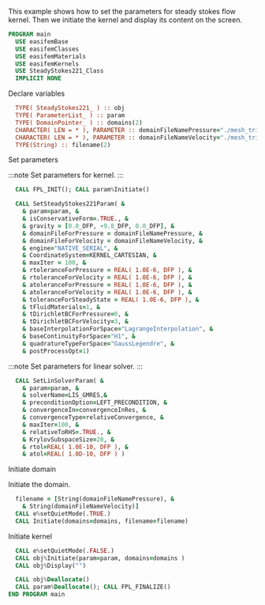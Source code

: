 This example shows how to set the parameters for steady stokes flow kernel.
Then we initiate the kernel and display its content on the screen.

```fortran
PROGRAM main
  USE easifemBase
  USE easifemClasses
  USE easifemMaterials
  USE easifemKernels
  USE SteadyStokes221_Class
  IMPLICIT NONE
```

Declare variables

```fortran
  TYPE( SteadyStokes221_ ) :: obj
  TYPE( ParameterList_ ) :: param
  TYPE( DomainPointer_ ) :: domains(2)
  CHARACTER( LEN = * ), PARAMETER :: domainFileNamePressure="./mesh_tri3.h5"
  CHARACTER( LEN = * ), PARAMETER :: domainFileNameVelocity="./mesh_tri6.h5"
  TYPE(String) :: filename(2)
```

Set parameters

:::note Set parameters for kernel.
:::

```fortran
  CALL FPL_INIT(); CALL param%Initiate()
```

```fortran
  CALL SetSteadyStokes221Param( &
    & param=param, &
    & isConservativeForm=.TRUE., &
    & gravity = [0.0_DFP, -9.8_DFP, 0.0_DFP], &
    & domainFileForPressure = domainFileNamePressure, &
    & domainFileForVelocity = domainFileNameVelocity, &
    & engine="NATIVE_SERIAL", &
    & CoordinateSystem=KERNEL_CARTESIAN, &
    & maxIter = 100, &
    & rtoleranceForPressure = REAL( 1.0E-6, DFP ), &
    & rtoleranceForVelocity = REAL( 1.0E-6, DFP ), &
    & atoleranceForPressure = REAL( 1.0E-6, DFP ), &
    & atoleranceForVelocity = REAL( 1.0E-6, DFP ), &
    & toleranceForSteadyState = REAL( 1.0E-6, DFP ), &
    & tFluidMaterials=1, &
    & tDirichletBCForPressure=0, &
    & tDirichletBCForVelocity=3, &
    & baseInterpolationForSpace="LagrangeInterpolation", &
    & baseContinuityForSpace="H1", &
    & quadratureTypeForSpace="GaussLegendre", &
    & postProcessOpt=1)
```

:::note Set parameters for linear solver.
:::

```fortran
  CALL SetLinSolverParam( &
    & param=param, &
    & solverName=LIS_GMRES,&
    & preconditionOption=LEFT_PRECONDITION, &
    & convergenceIn=convergenceInRes, &
    & convergenceType=relativeConvergence, &
    & maxIter=100, &
    & relativeToRHS=.TRUE., &
    & KrylovSubspaceSize=20, &
    & rtol=REAL( 1.0E-10, DFP ), &
    & atol=REAL( 1.0D-10, DFP ) )
```

Initiate domain

Initiate the domain.

```fortran
  filename = [String(domainFileNamePressure), &
    & String(domainFileNameVelocity)]
  CALL e%setQuietMode(.TRUE.)
  CALL Initiate(domains=domains, filename=filename)
```

Initiate kernel

```fortran
  CALL e%setQuietMode(.FALSE.)
  CALL obj%Initiate(param=param, domains=domains )
  CALL obj%Display("")
```

```fortran
  CALL obj%Deallocate()
  CALL param%Deallocate(); CALL FPL_FINALIZE()
END PROGRAM main
```
